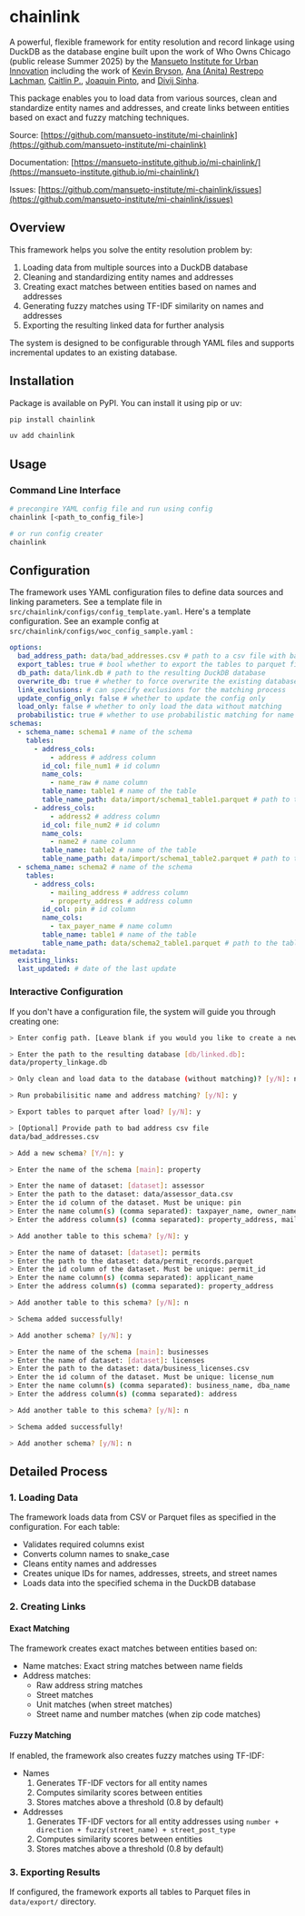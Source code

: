 # chainlink

A powerful, flexible framework for entity resolution and record linkage using DuckDB as the database engine built upon the work of Who Owns Chicago (public release Summer 2025) by the [Mansueto Institute for Urban Innovation](https://miurban.uchicago.edu/) including the work of [Kevin Bryson](https://github.com/cmdkev), [Ana (Anita) Restrepo Lachman](https://github.com/anitarestrepo16), [Caitlin P.](https://github.com/CaitlinCP), [Joaquin Pinto](https://github.com/joaquinpinto), and [Divij Sinha](https://github.com/divij-sinha). 


This package enables you to load data from various sources, clean and standardize entity names and addresses, and create links between entities based on exact and fuzzy matching techniques.

Source: [https://github.com/mansueto-institute/mi-chainlink](https://github.com/mansueto-institute/mi-chainlink)

Documentation: [https://mansueto-institute.github.io/mi-chainlink/](https://mansueto-institute.github.io/mi-chainlink/)

Issues: [https://github.com/mansueto-institute/mi-chainlink/issues](https://github.com/mansueto-institute/mi-chainlink/issues)

## Overview

This framework helps you solve the entity resolution problem by:

1. Loading data from multiple sources into a DuckDB database
2. Cleaning and standardizing entity names and addresses
3. Creating exact matches between entities based on names and addresses
4. Generating fuzzy matches using TF-IDF similarity on names and addresses
5. Exporting the resulting linked data for further analysis

The system is designed to be configurable through YAML files and supports incremental updates to an existing database.

## Installation

Package is available on PyPI. You can install it using pip or uv:

```bash
pip install chainlink
```

```bash
uv add chainlink
```


## Usage

### Command Line Interface

```bash
# precongire YAML config file and run using config
chainlink [<path_to_config_file>]

# or run config creater
chainlink
```

## Configuration

The framework uses YAML configuration files to define data sources and linking parameters. See a template file in `src/chainlink/configs/config_template.yaml`. Here's a template configuration. See an example config at `src/chainlink/configs/woc_config_sample.yaml` :

```yaml
options:
  bad_address_path: data/bad_addresses.csv # path to a csv file with bad addresses that should not be matched
  export_tables: true # bool whether to export the tables to parquet files
  db_path: data/link.db # path to the resulting DuckDB database
  overwrite_db: true # whether to force overwrite the existing database or add to existing tables
  link_exclusions: # can specify exclusions for the matching process
  update_config_only: false # whether to update the config only
  load_only: false # whether to only load the data without matching
  probabilistic: true # whether to use probabilistic matching for name and address
schemas:
  - schema_name: schema1 # name of the schema
    tables:
      - address_cols:
          - address # address column
        id_col: file_num1 # id column
        name_cols:
          - name_raw # name column
        table_name: table1 # name of the table
        table_name_path: data/import/schema1_table1.parquet # path to the table
      - address_cols:
          - address2 # address column
        id_col: file_num2 # id column
        name_cols:
          - name2 # name column
        table_name: table2 # name of the table
        table_name_path: data/import/schema1_table2.parquet # path to the table
  - schema_name: schema2 # name of the schema
    tables:
      - address_cols:
          - mailing_address # address column
          - property_address # address column
        id_col: pin # id column
        name_cols:
          - tax_payer_name # name column
        table_name: table1 # name of the table
        table_name_path: data/schema2_table1.parquet # path to the table
metadata:
  existing_links:
  last_updated: # date of the last update

```

### Interactive Configuration

If you don't have a configuration file, the system will guide you through creating one:

``` bash
> Enter config path. [Leave blank if you would you like to create a new one]

> Enter the path to the resulting database [db/linked.db]:
data/property_linkage.db

> Only clean and load data to the database (without matching)? [y/N]: n

> Run probabilisitic name and address matching? [y/N]: y

> Export tables to parquet after load? [y/N]: y

> [Optional] Provide path to bad address csv file
data/bad_addresses.csv

> Add a new schema? [Y/n]: y

> Enter the name of the schema [main]: property

> Enter the name of dataset: [dataset]: assessor
> Enter the path to the dataset: data/assessor_data.csv
> Enter the id column of the dataset. Must be unique: pin
> Enter the name column(s) (comma separated): taxpayer_name, owner_name
> Enter the address column(s) (comma separated): property_address, mailing_address

> Add another table to this schema? [y/N]: y

> Enter the name of dataset: [dataset]: permits
> Enter the path to the dataset: data/permit_records.parquet
> Enter the id column of the dataset. Must be unique: permit_id
> Enter the name column(s) (comma separated): applicant_name
> Enter the address column(s) (comma separated): property_address

> Add another table to this schema? [y/N]: n

> Schema added successfully!

> Add another schema? [y/N]: y

> Enter the name of the schema [main]: businesses
> Enter the name of dataset: [dataset]: licenses
> Enter the path to the dataset: data/business_licenses.csv
> Enter the id column of the dataset. Must be unique: license_num
> Enter the name column(s) (comma separated): business_name, dba_name
> Enter the address column(s) (comma separated): address

> Add another table to this schema? [y/N]: n

> Schema added successfully!

> Add another schema? [y/N]: n
```


## Detailed Process

### 1. Loading Data

The framework loads data from CSV or Parquet files as specified in the configuration. For each table:

- Validates required columns exist
- Converts column names to snake_case
- Cleans entity names and addresses
- Creates unique IDs for names, addresses, streets, and street names
- Loads data into the specified schema in the DuckDB database

### 2. Creating Links

#### Exact Matching

The framework creates exact matches between entities based on:

- Name matches: Exact string matches between name fields
- Address matches:
    - Raw address string matches
    - Street matches
    - Unit matches (when street matches)
    - Street name and number matches (when zip code matches)


#### Fuzzy Matching

If enabled, the framework also creates fuzzy matches using TF-IDF:

- Names
  1. Generates TF-IDF vectors for all entity names
  1. Computes similarity scores between entities
  1. Stores matches above a threshold (0.8 by default)
- Addresses
  1. Generates TF-IDF vectors for all entity addresses using `number + direction + fuzzy(street_name) + street_post_type`
  1. Computes similarity scores between entities
  1. Stores matches above a threshold (0.8 by default)

### 3. Exporting Results

If configured, the framework exports all tables to Parquet files in `data/export/` directory.